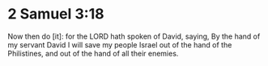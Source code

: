 # 2 Samuel 3:18

Now then do [it]: for the LORD hath spoken of David, saying, By the hand of my servant David I will save my people Israel out of the hand of the Philistines, and out of the hand of all their enemies.